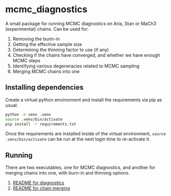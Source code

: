 # mcmc_diagnostics

A small package for running MCMC diagnostics on Aria, Stan or MaCh3 (experimental) chains. Can be used for:

1. Removing the burin-in
2. Getting the effective sample size
3. Determining the thinning factor to use (if any)
4. Checking if the chains have converged, and whether we have enough MCMC steps
5. Identifying various degeneracies related to MCMC sampling
6. Merging MCMC chains into one

## Installing dependencies

Create a virtual python environment and install the requirements via pip as usual:

```bash
python -m venv .venv
source .venv/bin/activate
pip install -r requirements.txt
```

Once the requirements are installed inside of the virtual environment, `source .venv/bin/activate` can be run at the next login time to re-activate it.

## Running

There are two executables, one for MCMC diagnostics, and another for merging chains into one, with burn-in and thinning options.

1. [README for diagnostics](docs/diagnose_mcmc.md)
2. [README for chain merging](docs/merge_chains.md)